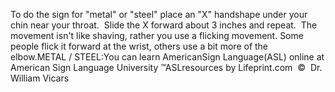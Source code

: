 To do the sign for "metal" or "steel" place an "X" handshape under your chin near your throat.  Slide the X 
  forward about 3 inches and repeat.  The movement isn't like shaving, 
			rather you use a flicking movement. Some people flick it forward at 
			the wrist, others use a bit more of the elbow.METAL / STEEL:You can learn 
		AmericanSign 
		Language(ASL) online at American Sign Language University ™ASLresources by Lifeprint.com  ©  Dr. William Vicars